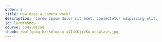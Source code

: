 ```yaml
---
order: 2
title: How does a camera work?
description: 'Lorem ipsum dolor sit amet, consectetur adipiscing elit. Aliquam suscipit bibendum ex nec interdum.'
id: lermtn5mou
course: co4yu0tsoq
thumb: /wolfgang-hasselmann-i4IdXKjjVKo-unsplash.jpg
---
```



